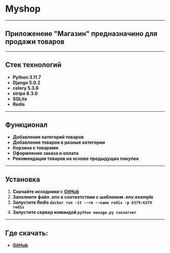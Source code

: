 # Myshop
___
## Приложенеие "Магазин" предназначино для продажи товаров 
___
## Стек технологий

* **Python 3.11.7**
* **Django 5.0.2**
* **celery 5.3.6**
* **stripe 8.3.0**
* **SQLite**
* **Redis**
___
## Функционал
* **Добавление категорий товаров**
* **Добавление товаров в разные категории**
* **Корзина с товарами**
* **Оформление заказа и оплата**
* **Рекомендация товаров на основе предыдущих покупок**
___
## Установка
1. **Скачайте исходники c [GitHub](https://github.com/Refus1on/Todolist)**
2. **Заполните файл .env в соответствии с шаблоном .env.example**
3. **Запустите Redis `docker run -it --rm --name redis -p 6379:6379 redis`**
4. **Запустите сервер командой `python manage.py runserver`**

___
## Где скачать:
* **[GitHub](https://github.com/Refus1on/bookmarks)**
